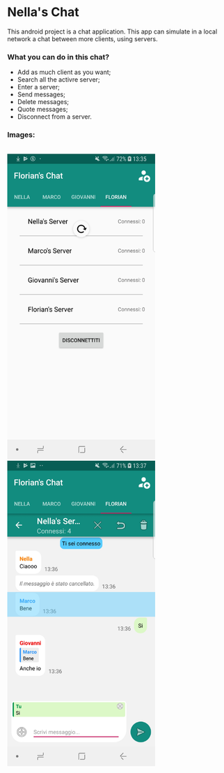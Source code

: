 # Nella's Chat

This android project is a chat application.
This app can simulate in a local network a chat between more clients, using servers.

### What you can do in this chat?
* Add as much client as you want;
* Search all the activre server;
* Enter a server;
* Send messages;
* Delete messages;
* Quote messages;
* Disconnect from a server.

### Images:
<br><img src="https://github.com/N3ll4p0w4/Android/blob/master/NellasChat/Screenshots/Screenshot1.jpg" height="700">
<img src="https://github.com/N3ll4p0w4/Android/blob/master/NellasChat/Screenshots/Screenshot2.jpg" height="700">
